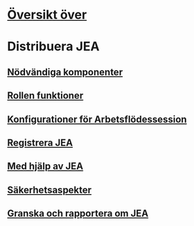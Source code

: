 
# [Översikt över](overview.md)

# Distribuera JEA
## [Nödvändiga komponenter](prerequisites.md)
## [Rollen funktioner](role-capabilities.md)
## [Konfigurationer för Arbetsflödessession](session-configurations.md)
## [Registrera JEA](register-jea.md)
## [Med hjälp av JEA](using-jea.md)
## [Säkerhetsaspekter](security-considerations.md)
## [Granska och rapportera om JEA](audit-and-report.md)
